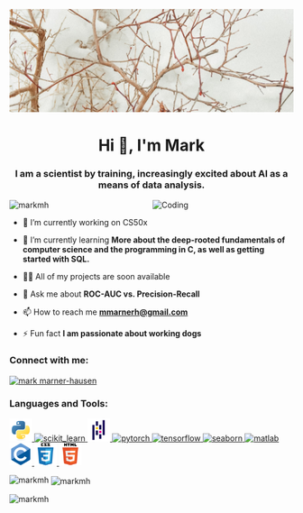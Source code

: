 
![](https://github.com/MarkMH/homotopy_methods/blob/d0f784842eef28850f81e938063579a2e7368b16/images/preethi.jpg)
<h1 align="center">Hi 👋, I'm Mark</h1>
<h3 align="center">I am a scientist by training, increasingly excited about AI as a means of data analysis.</h3>
<img align="right" alt="Coding" width="250" src="https://media.giphy.com/media/RiQwP7SRR9kZ1WEfES/giphy.gif">






<p align="left"> <img src="https://komarev.com/ghpvc/?username=markmh&label=Profile%20views&color=0e75b6&style=flat" alt="markmh" /> </p>

- 🔭 I’m currently working on CS50x

- 🌱 I’m currently learning **More about the deep-rooted fundamentals of computer science and the programming in C, as well as getting started with SQL.**

- 👨‍💻 All of my projects are soon available

- 💬 Ask me about **ROC-AUC vs. Precision-Recall**

- 📫 How to reach me **mmarnerh@gmail.com**

- ⚡ Fun fact **I am passionate about working dogs**

<h3 align="left">Connect with me:</h3>
<p align="left">
<a href="https://linkedin.com/in/mark marner-hausen" target="blank"><img align="center" src="https://raw.githubusercontent.com/rahuldkjain/github-profile-readme-generator/master/src/images/icons/Social/linked-in-alt.svg" alt="mark marner-hausen" height="30" width="40" /></a>
</p>

<h3 align="left">Languages and Tools:</h3>
<p align="left"> 
 
<a href="https://www.python.org" target="_blank" rel="noreferrer"> <img src="https://raw.githubusercontent.com/devicons/devicon/master/icons/python/python-original.svg" alt="python" width="40" height="40"/> </a><a href="https://scikit-learn.org/" target="_blank" rel="noreferrer"> <img src="https://upload.wikimedia.org/wikipedia/commons/0/05/Scikit_learn_logo_small.svg" alt="scikit_learn" width="40" height="40"/> </a><a href="https://pandas.pydata.org/" target="_blank" rel="noreferrer"> <img src="https://raw.githubusercontent.com/devicons/devicon/2ae2a900d2f041da66e950e4d48052658d850630/icons/pandas/pandas-original.svg" alt="pandas" width="40" height="40"/> </a><a href="https://pytorch.org/" target="_blank" rel="noreferrer"> <img src="https://www.vectorlogo.zone/logos/pytorch/pytorch-icon.svg" alt="pytorch" width="40" height="40"/> </a><a href="https://www.tensorflow.org" target="_blank" rel="noreferrer"> <img src="https://www.vectorlogo.zone/logos/tensorflow/tensorflow-icon.svg" alt="tensorflow" width="40" height="40"/> </a><a href="https://seaborn.pydata.org/" target="_blank" rel="noreferrer"> <img src="https://seaborn.pydata.org/_images/logo-mark-lightbg.svg" alt="seaborn" width="40" height="40"/> </a><a href="https://www.mathworks.com/" target="_blank" rel="noreferrer"> <img src="https://upload.wikimedia.org/wikipedia/commons/2/21/Matlab_Logo.png" alt="matlab" width="40" height="40"/> </a><a href="https://www.cprogramming.com/" target="_blank" rel="noreferrer"> <img src="https://raw.githubusercontent.com/devicons/devicon/master/icons/c/c-original.svg" alt="c" width="40" height="40"/> </a><a href="https://www.w3schools.com/css/" target="_blank" rel="noreferrer"> <img src="https://raw.githubusercontent.com/devicons/devicon/master/icons/css3/css3-original-wordmark.svg" alt="css3" width="40" height="40"/> </a>
<a href="https://www.w3.org/html/" target="_blank" rel="noreferrer"> <img src="https://raw.githubusercontent.com/devicons/devicon/master/icons/html5/html5-original-wordmark.svg" alt="html5" width="40" height="40"/> </a> </p> 


<p><img align="left" src="https://github-readme-stats.vercel.app/api/top-langs?username=markmh&show_icons=true&locale=en&layout=compact" alt="markmh" /></p>

<p>&nbsp;<img align="center" src="https://github-readme-stats.vercel.app/api?username=markmh&show_icons=true&locale=en" alt="markmh" /></p>

<p><img align="center" src="https://github-readme-streak-stats.herokuapp.com/?user=markmh&" alt="markmh" /></p>
